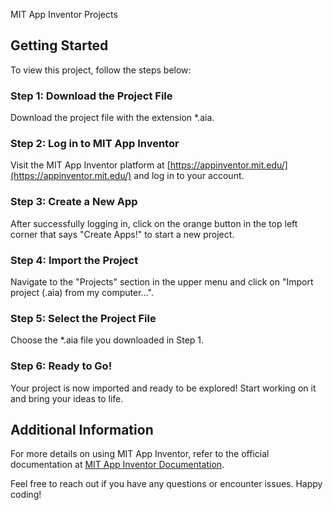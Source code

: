 MIT App Inventor Projects

## Getting Started

To view this project, follow the steps below:

### Step 1: Download the Project File

Download the project file with the extension *.aia.

### Step 2: Log in to MIT App Inventor

Visit the MIT App Inventor platform at [https://appinventor.mit.edu/](https://appinventor.mit.edu/) and log in to your account.

### Step 3: Create a New App

After successfully logging in, click on the orange button in the top left corner that says "Create Apps!" to start a new project.

### Step 4: Import the Project

Navigate to the "Projects" section in the upper menu and click on "Import project (.aia) from my computer...".

### Step 5: Select the Project File

Choose the *.aia file you downloaded in Step 1.

### Step 6: Ready to Go!

Your project is now imported and ready to be explored! Start working on it and bring your ideas to life.

## Additional Information

For more details on using MIT App Inventor, refer to the official documentation at [MIT App Inventor Documentation](https://appinventor.mit.edu/explore/ai2/support/documentation.html).

Feel free to reach out if you have any questions or encounter issues. Happy coding!
